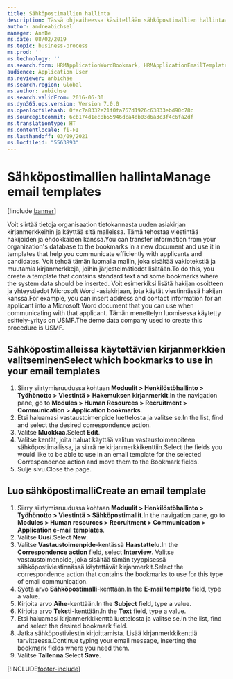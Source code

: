 ```yaml
---
title: Sähköpostimallien hallinta
description: Tässä ohjeaiheessa käsitellään sähköpostimallien hallintaa.
author: andreabichsel
manager: AnnBe
ms.date: 08/02/2019
ms.topic: business-process
ms.prod: ''
ms.technology: ''
ms.search.form: HRMApplicationWordBookmark, HRMApplicationEmailTemplate
audience: Application User
ms.reviewer: anbichse
ms.search.region: Global
ms.author: anbichse
ms.search.validFrom: 2016-06-30
ms.dyn365.ops.version: Version 7.0.0
ms.openlocfilehash: 0fac7a8332e21f0fa767d1926c63833ebd90c78c
ms.sourcegitcommit: 6cb174d1ec8b55946dca4db03d6a3c3f4c6fa2df
ms.translationtype: HT
ms.contentlocale: fi-FI
ms.lasthandoff: 03/09/2021
ms.locfileid: "5563893"
---
```

# <a name="manage-email-templates"></a><span data-ttu-id="aca32-103">Sähköpostimallien hallinta</span><span class="sxs-lookup"><span data-stu-id="aca32-103">Manage email templates</span></span>

[!include [banner](../../includes/banner.md)]

<span data-ttu-id="aca32-104">Voit siirtää tietoja organisaation tietokannasta uuden asiakirjan kirjanmerkkeihin ja käyttää sitä malleissa. Tämä tehostaa viestintää hakijoiden ja ehdokkaiden kanssa.</span><span class="sxs-lookup"><span data-stu-id="aca32-104">You can transfer information from your organization's database to the bookmarks in a new document and use it in templates that help you communicate efficiently with applicants and candidates.</span></span> <span data-ttu-id="aca32-105">Voit tehdä tämän luomalla mallin, joka sisältää vakiotekstiä ja muutamia kirjanmerkkejä, joihin järjestelmätiedot lisätään.</span><span class="sxs-lookup"><span data-stu-id="aca32-105">To do this, you create a template that contains standard text and some bookmarks where the system data should be inserted.</span></span> <span data-ttu-id="aca32-106">Voit esimerkiksi lisätä hakijan osoitteen ja yhteystiedot Microsoft Word -asiakirjaan, jota käytät viestinnässä hakijan kanssa.</span><span class="sxs-lookup"><span data-stu-id="aca32-106">For example, you can insert address and contact information for an applicant into a Microsoft Word document that you can use when communicating with that applicant.</span></span> <span data-ttu-id="aca32-107">Tämän menettelyn luomisessa käytetty esittely-yritys on USMF.</span><span class="sxs-lookup"><span data-stu-id="aca32-107">The demo data company used to create this procedure is USMF.</span></span>


## <a name="select-which-bookmarks-to-use-in-your-email-templates"></a><span data-ttu-id="aca32-108">Sähköpostimalleissa käytettävien kirjanmerkkien valitseminen</span><span class="sxs-lookup"><span data-stu-id="aca32-108">Select which bookmarks to use in your email templates</span></span>
1. <span data-ttu-id="aca32-109">Siirry siirtymisruudussa kohtaan **Moduulit > Henkilöstöhallinto > Työhönotto > Viestintä > Hakemuksen kirjanmerkit**.</span><span class="sxs-lookup"><span data-stu-id="aca32-109">In the navigation pane, go to **Modules > Human Resources > Recruitment > Communication > Application bookmarks**.</span></span>
2. <span data-ttu-id="aca32-110">Etsi haluamasi vastaustoimenpide luettelosta ja valitse se.</span><span class="sxs-lookup"><span data-stu-id="aca32-110">In the list, find and select the desired correspondence action.</span></span>
3. <span data-ttu-id="aca32-111">Valitse **Muokkaa**.</span><span class="sxs-lookup"><span data-stu-id="aca32-111">Select **Edit**.</span></span>
4. <span data-ttu-id="aca32-112">Valitse kentät, joita haluat käyttää valitun vastaustoimenpiteen sähköpostimallissa, ja siirrä ne kirjanmerkkikenttiin.</span><span class="sxs-lookup"><span data-stu-id="aca32-112">Select the fields you would like to be able to use in an email template for the selected Correspondence action and move them to the Bookmark fields.</span></span>  
5. <span data-ttu-id="aca32-113">Sulje sivu.</span><span class="sxs-lookup"><span data-stu-id="aca32-113">Close the page.</span></span>

## <a name="create-an-email-template"></a><span data-ttu-id="aca32-114">Luo sähköpostimalli</span><span class="sxs-lookup"><span data-stu-id="aca32-114">Create an email template</span></span>
1. <span data-ttu-id="aca32-115">Siirry siirtymisruudussa kohtaan **Moduulit > Henkilöstöhallinto > Työhönotto > Viestintä > Sähköpostimallit**.</span><span class="sxs-lookup"><span data-stu-id="aca32-115">In the navigation pane, go to **Modules > Human resources > Recruitment > Communication > Application e-mail templates**.</span></span>
2. <span data-ttu-id="aca32-116">Valitse **Uusi**.</span><span class="sxs-lookup"><span data-stu-id="aca32-116">Select **New**.</span></span>
3. <span data-ttu-id="aca32-117">Valitse **Vastaustoimenpide**-kentässä **Haastattelu**.</span><span class="sxs-lookup"><span data-stu-id="aca32-117">In the **Correspondence action** field, select **Interview**.</span></span> <span data-ttu-id="aca32-118">Valitse vastaustoimenpide, joka sisältää tämän tyyppisessä sähköpostiviestinnässä käytettävät kirjanmerkit.</span><span class="sxs-lookup"><span data-stu-id="aca32-118">Select the correspondence action that contains the bookmarks to use for this type of email communication.</span></span>  
4. <span data-ttu-id="aca32-119">Syötä arvo **Sähköpostimalli**-kenttään.</span><span class="sxs-lookup"><span data-stu-id="aca32-119">In the **E-mail template** field, type a value.</span></span>
5. <span data-ttu-id="aca32-120">Kirjoita arvo **Aihe**-kenttään.</span><span class="sxs-lookup"><span data-stu-id="aca32-120">In the **Subject** field, type a value.</span></span>
6. <span data-ttu-id="aca32-121">Kirjoita arvo **Teksti**-kenttään.</span><span class="sxs-lookup"><span data-stu-id="aca32-121">In the **Text** field, type a value.</span></span>
7. <span data-ttu-id="aca32-122">Etsi haluamasi kirjanmerkkikenttä luettelosta ja valitse se.</span><span class="sxs-lookup"><span data-stu-id="aca32-122">In the list, find and select the desired bookmark field.</span></span>
8. <span data-ttu-id="aca32-123">Jatka sähköpostiviestin kirjoittamista. Lisää kirjanmerkkikenttiä tarvittaessa.</span><span class="sxs-lookup"><span data-stu-id="aca32-123">Continue typing your email message, inserting the bookmark fields where you need them.</span></span>
9. <span data-ttu-id="aca32-124">Valitse **Tallenna**.</span><span class="sxs-lookup"><span data-stu-id="aca32-124">Select **Save**.</span></span>



[!INCLUDE[footer-include](../../../../includes/footer-banner.md)]